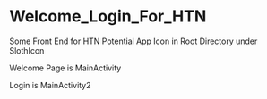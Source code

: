 # Welcome_Login_For_HTN
Some Front End for HTN
 Potential App Icon in Root Directory under SlothIcon
 
 Welcome Page is MainActivity
 
 Login is MainActivity2
 
 

